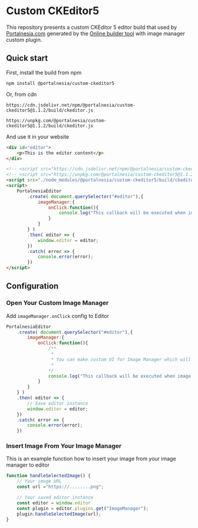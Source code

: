 # Custom CKEditor5

This repository presents a custom CKEditor 5 editor build that used by [Portalnesia.com](https://portalnesia.com) generated by the [Online builder tool](https://ckeditor.com/ckeditor-5/online-builder) with image manager custom plugin.

## Quick start

First, install the build from npm

```
npm install @portalnesia/custom-ckeditor5
```

Or, from cdn

```
https://cdn.jsdelivr.net/npm/@portalnesia/custom-ckeditor5@1.1.2/build/ckeditor.js
```

```
https://unpkg.com/@portalnesia/custom-ckeditor5@1.1.2/build/ckeditor.js
```

And use it in your website

```html
<div id="editor">
    <p>This is the editor content</p>
</div>

<!-- <script src="https://cdn.jsdelivr.net/npm/@portalnesia/custom-ckeditor5@1.1.2/build/ckeditor.js"></script>  -->
<!-- <script src="https://unpkg.com/@portalnesia/custom-ckeditor5@1.1.2/build/ckeditor.js"></script>  -->
<script src="./node_modules/@portalnesia/custom-ckeditor5/build/ckeditor.js"></script>
<script>
    PortalnesiaEditor
        .create( document.querySelector("#editor"),{
            imageManager:{
                onClick:function(){
                    console.log("This callback will be executed when image toolbar is clicked")
                }
            }
        } )
        .then( editor => {
            window.editor = editor;
        })
        .catch( error => {
            console.error(error);
        })
</script>
```

## Configuration

### Open Your Custom Image Manager

Add `imageManager.onClick` config to Editor

```js
PortalnesiaEditor
    .create( document.querySelector("#editor"),{
        imageManager:{
            onClick:function(){
                /**
                 * 
                 * You can make custom UI for Image Manager which will display a collection of images and/or upload function
                 * 
                */
                console.log("This callback will be executed when image toolbar is clicked")
            }
        }
    } )
    .then( editor => {
        // Save editor instance
        window.editor = editor;
    })
    .catch( error => {
        console.error(error);
    })
```

### Insert Image From Your Image Manager

This is an example function how to insert your image from your image manager to editor

```js
function handleSelectedImage() {
    // Your image URL
    const url ="https://........png";

    // Your saved editor instance
    const editor = window.editor
    const plugin = editor.plugins.get("ImageManager");
    plugin.handleSelectedImage(url);
}
```